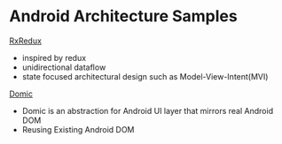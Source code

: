 # Android Architecture Samples

[RxRedux](https://github.com/freeletics/RxRedux)
- inspired by redux
- unidirectional dataflow
- state focused architectural design such as Model-View-Intent(MVI)

[Domic](https://github.com/lyft/domic)
- Domic is an abstraction for Android UI layer that mirrors real Android DOM
- Reusing Existing Android DOM
